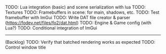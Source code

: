 TODO: Lua integration (basic) and scene serialization with lua
TODO: Textures
TODO: Framebuffers in scene: for main, shadows, etc. 
TODO: Test framebuffer with ImGui
TODO: Write DAT file creator & parser (https://fodev.net/files/fo2/dat.html)
TODO: Engine & Game config (with Lua?)
TODO: Conditional integration of ImGui

-------
(Backlog)
TODO: Verify that batched rendering works as expected
TODO: Control window title
